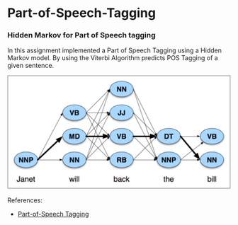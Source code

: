 # Part-of-Speech-Tagging
### Hidden Markov for Part of Speech tagging

In this assignment implemented a Part of Speech Tagging using a Hidden Markov model.
By using the Viterbi Algorithm predicts POS Tagging of a given sentence.


![photo](https://github.com/morkertis/Part-of-Speech-Tagging/blob/master/Viterbi.png?s=50)

References:
- [Part-of-Speech Tagging](https://web.stanford.edu/~jurafsky/slp3/8.pdf)

